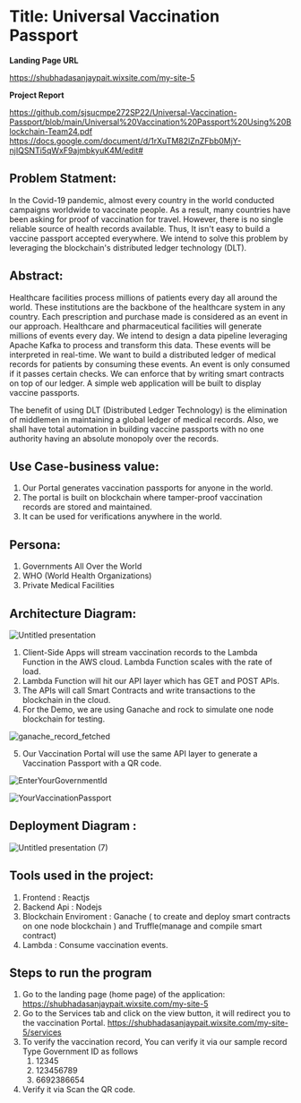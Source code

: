 # Title: Universal Vaccination Passport 

**Landing Page URL**  

https://shubhadasanjaypait.wixsite.com/my-site-5  

**Project Report**

https://github.com/sjsucmpe272SP22/Universal-Vaccination-Passport/blob/main/Universal%20Vaccination%20Passport%20Using%20Blockchain-Team24.pdf
https://docs.google.com/document/d/1rXuTM82lZnZFbb0MjY-njIQSNTi5qWxF9ajmbkyuK4M/edit#

## Problem Statment:
In the Covid-19 pandemic, almost every country in the world conducted campaigns worldwide to vaccinate people. As a result, many countries have been asking for proof of vaccination for travel. However, there is no single reliable source of health records available. Thus, It isn't easy to build a vaccine passport accepted everywhere. We intend to solve this problem by leveraging the blockchain's distributed ledger technology (DLT).

## Abstract:
Healthcare facilities process millions of patients every day all around the world. These institutions are the backbone of the healthcare system in any country. Each prescription and purchase made is considered as an event in our approach. Healthcare and pharmaceutical facilities will generate millions of events every day. We intend to design a data pipeline leveraging Apache Kafka to process and transform this data. These events will be interpreted in real-time. We want to build a distributed ledger of medical records for patients by consuming these events. An event is only consumed if it passes certain checks. We can enforce that by writing smart contracts on top of our ledger. A simple web application will be built to display vaccine passports. 

The benefit of using DLT (Distributed Ledger Technology) is the elimination of middlemen in maintaining a global ledger of medical records. Also, we shall have total automation in building vaccine passports with no one authority having an absolute monopoly over the records. 

## Use Case-business value:

1. Our Portal generates vaccination passports for anyone in the world.
2. The portal is built on blockchain where tamper-proof vaccination records are stored and maintained. 
3. It can be used for verifications anywhere in the world.

## Persona:

1. Governments All Over the World
2. WHO (World Health Organizations)
3. Private Medical Facilities 

## Architecture Diagram:

![Untitled presentation](https://user-images.githubusercontent.com/99461999/167273804-f5038713-52cf-4675-af9b-661420b507b4.jpg)


1. Client-Side Apps will stream vaccination records to the Lambda Function in the AWS cloud.
Lambda Function scales with the rate of load.
2. Lambda Function will hit our API layer which has GET and POST APIs.
3. The APIs will call Smart Contracts and write transactions to the blockchain in the cloud. 
4. For the Demo, we are using Ganache and rock to simulate one node blockchain for testing.

![ganache_record_fetched](https://user-images.githubusercontent.com/99461999/167273858-d5e583ad-7a4b-4512-8128-19e7d0adfb6e.png)

5. Our Vaccination Portal will use the same API layer to generate a Vaccination Passport with a QR code.

![EnterYourGovernmentId](https://user-images.githubusercontent.com/99461999/167273882-94d4b0c5-a42d-42a9-bc73-fa6de3d3950a.png)

![YourVaccinationPassport](https://user-images.githubusercontent.com/99461999/167273906-88490d21-02af-4aa9-b7f9-57aa3c0d128b.png)

## Deployment Diagram :

![Untitled presentation (7)](https://user-images.githubusercontent.com/99461999/167480687-d34e8f19-6c9f-4a86-b446-58eee85c5fde.png)

## Tools used in the project:

1. Frontend : Reactjs
2. Backend Api : Nodejs 
3. Blockchain Enviroment :  Ganache ( to create and deploy smart contracts on one node blockchain ) and Truffle(manage and compile smart contract)
4. Lambda : Consume vaccination events.

## Steps to run the program

1. Go to the landing page (home page) of the application:
https://shubhadasanjaypait.wixsite.com/my-site-5 
2. Go to the Services tab and click on the view button, it will redirect you to the vaccination Portal.
https://shubhadasanjaypait.wixsite.com/my-site-5/services
3. To verify the vaccination record,
You can verify it via our sample record
Type Government ID as follows
    1. 12345
    2. 123456789
    3. 6692386654 
4. Verify it via Scan the QR code.

